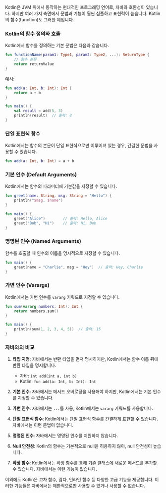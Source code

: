 Kotlin은 JVM 위에서 동작하는 현대적인 프로그래밍 언어로, 자바와 호환성이 있습니다. 하지만 여러 가지 측면에서 문법과 기능이 훨씬 심플하고 표현력이 높습니다. Kotlin의 함수(function)도 그러한 예입니다.

### Kotlin의 함수 정의와 호출

Kotlin에서 함수를 정의하는 기본 문법은 다음과 같습니다.

```kotlin
fun functionName(param1: Type1, param2: Type2, ...): ReturnType {
    // 함수 본문
    return returnValue
}
```

예시:

```kotlin
fun add(a: Int, b: Int): Int {
    return a + b
}

fun main() {
    val result = add(5, 3)
    println(result)  // 출력: 8
}
```

### 단일 표현식 함수

Kotlin에서는 함수의 본문이 단일 표현식으로만 이루어져 있는 경우, 간결한 문법을 사용할 수 있습니다.

```kotlin
fun add(a: Int, b: Int) = a + b
```

### 기본 인수 (Default Arguments)

Kotlin에서는 함수의 파라미터에 기본값을 지정할 수 있습니다.

```kotlin
fun greet(name: String, msg: String = "Hello") {
    println("$msg, $name")
}

fun main() {
    greet("Alice")        // 출력: Hello, Alice
    greet("Bob", "Hi")    // 출력: Hi, Bob
}
```

### 명명된 인수 (Named Arguments)

함수를 호출할 때 인수의 이름을 명시적으로 지정할 수 있습니다.

```kotlin
fun main() {
    greet(name = "Charlie", msg = "Hey")  // 출력: Hey, Charlie
}
```

### 가변 인수 (Varargs)

Kotlin에서는 가변 인수를 `vararg` 키워드로 지정할 수 있습니다.

```kotlin
fun sum(vararg numbers: Int): Int {
    return numbers.sum()
}

fun main() {
    println(sum(1, 2, 3, 4, 5))  // 출력: 15
}
```

### 자바와의 비교

1. **타입 지정**: 자바에서는 반환 타입을 먼저 명시하지만, Kotlin에서는 함수 이름 뒤에 반환 타입을 명시합니다.

   - 자바: `int add(int a, int b)`
   - Kotlin: `fun add(a: Int, b: Int): Int`

2. **기본 인수**: 자바에서는 메서드 오버로딩을 사용해야 하지만, Kotlin에서는 기본 인수를 지정할 수 있습니다.

3. **가변 인수**: 자바에서는 `...`를 사용, Kotlin에서는 `vararg` 키워드를 사용합니다.

4. **단일 표현식 함수**: Kotlin에서는 단일 표현식 함수를 간결하게 표현할 수 있습니다. 자바에서는 이런 문법이 없습니다.

5. **명명된 인수**: 자바에서는 명명된 인수를 지원하지 않습니다.

6. **Null 안전성**: Kotlin의 함수는 기본적으로 null을 허용하지 않아, null 안전성이 높습니다.

7. **확장 함수**: Kotlin에서는 확장 함수를 통해 기존 클래스에 새로운 메서드를 추가할 수 있습니다. 자바에서는 이런 기능이 없습니다.

이외에도 Kotlin은 고차 함수, 람다, 인라인 함수 등 다양한 고급 기능을 제공합니다. 이러한 기능들은 자바에서는 제한적으로만 사용할 수 있거나 사용할 수 없습니다.
